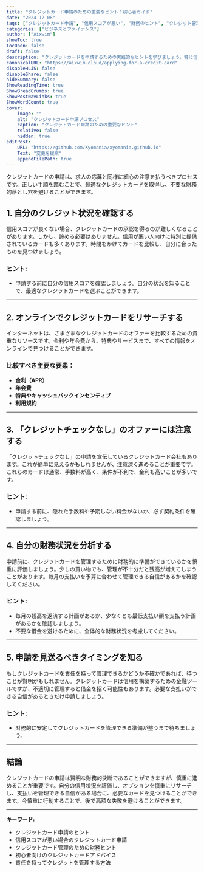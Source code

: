 ```yaml
---
title: "クレジットカード申請のための重要なヒント：初心者ガイド"
date: "2024-12-08"
tags: ["クレジットカード申請", "信用スコアが悪い", "財務のヒント", "クレジット管理", "クレジットカードのアドバイス"]
categories: ["ビジネスとファイナンス"]
author: ["Aixwim"]
showToc: true
TocOpen: false
draft: false
description: "クレジットカードを申請するための実践的なヒントを学びましょう。特に信用スコアが悪い方に向けて、適切なカードの選び方や落とし穴を避ける方法、支払いを責任を持って管理する方法を紹介します。"
canonicalURL: "https://aixwim.cloud/applying-for-a-credit-card"
disableHLJS: false
disableShare: false
hideSummary: false
ShowReadingTime: true
ShowBreadCrumbs: true
ShowPostNavLinks: true
ShowWordCount: true
cover:
    image: ""
    alt: "クレジットカード申請プロセス"
    caption: "クレジットカード申請のための重要なヒント"
    relative: false
    hidden: true
editPost:
    URL: "https://github.com/Xyomania/xyomania.github.io"
    Text: "変更を提案"
    appendFilePath: true
---
```


クレジットカードの申請は、求人の応募と同様に細心の注意を払うべきプロセスです。正しい手順を踏むことで、最適なクレジットカードを取得し、不要な財務的落とし穴を避けることができます。

<!--more-->

## 1. 自分のクレジット状況を確認する

信用スコアが良くない場合、クレジットカードの承認を得るのが難しくなることがあります。しかし、諦める必要はありません。信用が悪い人向けに特別に提供されているカードも多くあります。時間をかけてカードを比較し、自分に合ったものを見つけましょう。

### ヒント:
- 申請する前に自分の信用スコアを確認しましょう。自分の状況を知ることで、最適なクレジットカードを選ぶことができます。

---

## 2. オンラインでクレジットカードをリサーチする

インターネットは、さまざまなクレジットカードのオファーを比較するための貴重なリソースです。金利や年会費から、特典やサービスまで、すべての情報をオンラインで見つけることができます。

### 比較すべき主要な要素：
- **金利（APR）**
- **年会費**
- **特典やキャッシュバックインセンティブ**
- **利用規約**

---

## 3. 「クレジットチェックなし」のオファーには注意する

「クレジットチェックなし」の申請を宣伝しているクレジットカード会社もあります。これが簡単に見えるかもしれませんが、注意深く進めることが重要です。これらのカードは通常、手数料が高く、条件が不利で、金利も高いことが多いです。

### ヒント:
- 申請する前に、隠れた手数料や予期しない料金がないか、必ず契約条件を確認しましょう。

---

## 4. 自分の財務状況を分析する

申請前に、クレジットカードを管理するために財務的に準備ができているかを慎重に評価しましょう。少しの買い物でも、管理が不十分だと残高が増えてしまうことがあります。毎月の支払いを予算に合わせて管理できる自信があるかを確認してください。

### ヒント:
- 毎月の残高を返済する計画があるか、少なくとも最低支払い額を支払う計画があるかを確認しましょう。
- 不要な借金を避けるために、全体的な財務状況を考慮してください。

---

## 5. 申請を見送るべきタイミングを知る

もしクレジットカードを責任を持って管理できるかどうか不確かであれば、待つことが賢明かもしれません。クレジットカードは信用を構築するための金融ツールですが、不適切に管理すると借金を招く可能性もあります。必要な支払いができる自信があるときだけ申請しましょう。

### ヒント:
- 財務的に安定してクレジットカードを管理できる準備が整うまで待ちましょう。

---

## 結論

クレジットカードの申請は賢明な財務的決断であることができますが、慎重に進めることが重要です。自分の信用状況を評価し、オプションを慎重にリサーチし、支払いを管理できる自信がある場合に、必要なカードを見つけることができます。今慎重に行動することで、後で高額な失敗を避けることができます。

---

**キーワード:**
- クレジットカード申請のヒント
- 信用スコアが悪い場合のクレジットカード申請
- クレジットカード管理のための財務ヒント
- 初心者向けのクレジットカードアドバイス
- 責任を持ってクレジットを管理する方法
